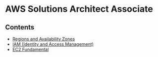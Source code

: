 # AWS Solutions Architect Associate

## Contents

- [Regions and Availability Zones](https://github.com/solarsdev/TIL/blob/master/AWS-SAA/regions_and_azs.md)
- [IAM (Identity and Access Management)](https://github.com/solarsdev/TIL/blob/master/AWS-SAA/iam.md)
- [EC2 Fundamental](https://github.com/solarsdev/TIL/blob/master/AWS-SAA/ec2_fundamental.md)
